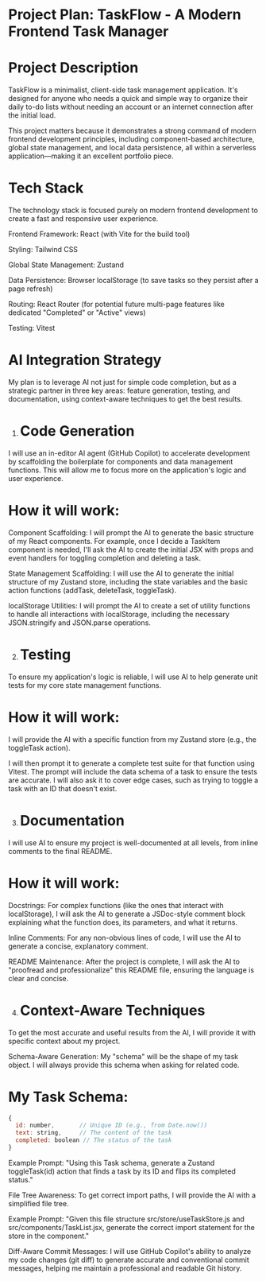 # Project Plan: TaskFlow - A Modern Frontend Task Manager
# Project Description
TaskFlow is a minimalist, client-side task management application. It's designed for anyone who needs a quick and simple way to organize their daily to-do lists without needing an account or an internet connection after the initial load.

This project matters because it demonstrates a strong command of modern frontend development principles, including component-based architecture, global state management, and local data persistence, all within a serverless application—making it an excellent portfolio piece.

# Tech Stack
The technology stack is focused purely on modern frontend development to create a fast and responsive user experience.

Frontend Framework: React (with Vite for the build tool)

Styling: Tailwind CSS

Global State Management: Zustand

Data Persistence: Browser localStorage (to save tasks so they persist after a page refresh)

Routing: React Router (for potential future multi-page features like dedicated "Completed" or "Active" views)

Testing: Vitest

# AI Integration Strategy
My plan is to leverage AI not just for simple code completion, but as a strategic partner in three key areas: feature generation, testing, and documentation, using context-aware techniques to get the best results.

1. # Code Generation
I will use an in-editor AI agent (GitHub Copilot) to accelerate development by scaffolding the boilerplate for components and data management functions. This will allow me to focus more on the application's logic and user experience.

# How it will work:

Component Scaffolding: I will prompt the AI to generate the basic structure of my React components. For example, once I decide a TaskItem component is needed, I'll ask the AI to create the initial JSX with props and event handlers for toggling completion and deleting a task.

State Management Scaffolding: I will use the AI to generate the initial structure of my Zustand store, including the state variables and the basic action functions (addTask, deleteTask, toggleTask).

localStorage Utilities: I will prompt the AI to create a set of utility functions to handle all interactions with localStorage, including the necessary JSON.stringify and JSON.parse operations.

2. # Testing
To ensure my application's logic is reliable, I will use AI to help generate unit tests for my core state management functions.

# How it will work:

I will provide the AI with a specific function from my Zustand store (e.g., the toggleTask action).

I will then prompt it to generate a complete test suite for that function using Vitest. The prompt will include the data schema of a task to ensure the tests are accurate. I will also ask it to cover edge cases, such as trying to toggle a task with an ID that doesn't exist.

3. # Documentation
I will use AI to ensure my project is well-documented at all levels, from inline comments to the final README.

# How it will work:

Docstrings: For complex functions (like the ones that interact with localStorage), I will ask the AI to generate a JSDoc-style comment block explaining what the function does, its parameters, and what it returns.

Inline Comments: For any non-obvious lines of code, I will use the AI to generate a concise, explanatory comment.

README Maintenance: After the project is complete, I will ask the AI to "proofread and professionalize" this README file, ensuring the language is clear and concise.

4. # Context-Aware Techniques
To get the most accurate and useful results from the AI, I will provide it with specific context about my project.

Schema-Aware Generation: My "schema" will be the shape of my task object. I will always provide this schema when asking for related code.

# My Task Schema:

```javascript
{
  id: number,       // Unique ID (e.g., from Date.now())
  text: string,     // The content of the task
  completed: boolean // The status of the task
}

```
Example Prompt: "Using this Task schema, generate a Zustand toggleTask(id) action that finds a task by its ID and flips its completed status."

File Tree Awareness: To get correct import paths, I will provide the AI with a simplified file tree.

Example Prompt: "Given this file structure src/store/useTaskStore.js and src/components/TaskList.jsx, generate the correct import statement for the store in the component."

Diff-Aware Commit Messages: I will use GitHub Copilot's ability to analyze my code changes (git diff) to generate accurate and conventional commit messages, helping me maintain a professional and readable Git history.